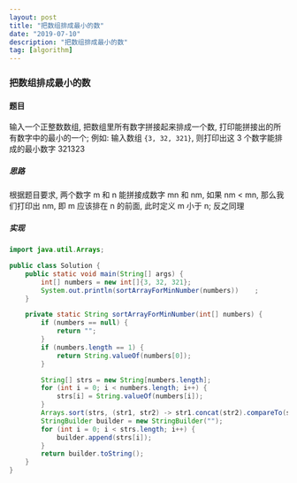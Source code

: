 ```yaml
---
layout: post
title: "把数组排成最小的数"
date: "2019-07-10"
description: "把数组排成最小的数"
tag: [algorithm]
---
```


### 把数组排成最小的数

#### 题目
输入一个正整数数组, 把数组里所有数字拼接起来排成一个数, 打印能拼接出的所有数字中的最小的一个; 例如: 输入数组 `{3, 32, 321}`, 则打印出这 3 个数字能排成的最小数字 321323

##### 思路
根据题目要求, 两个数字 m 和 n 能拼接成数字 mn 和 nm, 如果 nm < mn, 那么我们打印出 nm, 即 m 应该排在 n 的前面, 此时定义 m 小于 n; 反之同理

##### 实现
```Java
import java.util.Arrays;

public class Solution {
    public static void main(String[] args) {
        int[] numbers = new int[]{3, 32, 321};
        System.out.println(sortArrayForMinNumber(numbers))    ;
    }

    private static String sortArrayForMinNumber(int[] numbers) {
        if (numbers == null) {
            return "";
        }
        if (numbers.length == 1) {
            return String.valueOf(numbers[0]);
        }

        String[] strs = new String[numbers.length];
        for (int i = 0; i < numbers.length; i++) {
            strs[i] = String.valueOf(numbers[i]);
        }
        Arrays.sort(strs, (str1, str2) -> str1.concat(str2).compareTo(str2.concat(str1)));
        StringBuilder builder = new StringBuilder("");
        for (int i = 0; i < strs.length; i++) {
            builder.append(strs[i]);
        }
        return builder.toString();
    }
}
```
